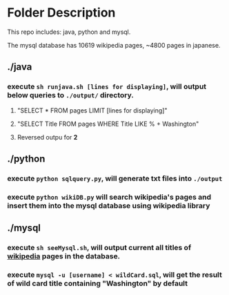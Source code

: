 # Folder Description

This repo includes: java, python and mysql.

The mysql database has 10619 wikipedia pages, ~4800 pages in japanese.

## ./java

### execute ```sh runjava.sh [lines for displaying]```, will output below queries to ```./output/``` directory.

1. "SELECT * FROM pages LIMIT [lines for displaying]"

2. "SELECT Title FROM pages WHERE Title LIKE % + Washington"

3. Reversed outpu for **2**

## ./python

### execute ```python sqlquery.py```, will generate txt files into ```./output```

### execute ```python wikiDB.py``` will search wikipedia's pages and insert them into the mysql database using wikipedia library

## ./mysql

### execute ```sh seeMysql.sh```, will output current all titles of [wikipedia](https://pypi.org/project/wikipedia/) pages in the database.

### execute ```mysql -u [username] < wildCard.sql```, will get the result of wild card title containing "Washington" by default